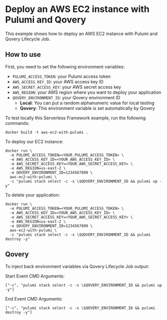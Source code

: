 # Deploy an AWS EC2 instance with Pulumi and Qovery

This example shows how to deploy an AWS EC2 instance with Pulumi and Qovery Lifecycle Job.

## How to use

First, you need to set the following environment variables:
- `PULUMI_ACCESS_TOKEN`: your Pulumi access token
- `AWS_ACCESS_KEY_ID`: your AWS access key ID
- `AWS_SECRET_ACCESS_KEY`: your AWS secret access key
- `AWS_REGION`: your AWS region where you want to deploy your application
- `QOVERY_ENVIRONMENT_ID`: your Qovery environment ID
  - **Local**: You can put a random alphanumeric value for local testing
  - **Qovery**: This environment variable is set automatically by Qovery


To test locally this Serverless Framework example, run the following commands:

```shell
docker build -t aws-ec2-with-pulumi .
```

To deploy our EC2 instance:

```shell
docker run \
  -e PULUMI_ACCESS_TOKEN=<YOUR_PULUMI_ACCESS_TOKEN> \
  -e AWS_ACCESS_KEY_ID=<YOUR_AWS_ACCESS_KEY_ID> \
  -e AWS_SECRET_ACCESS_KEY=<YOUR_AWS_SECRET_ACCESS_KEY> \
  -e AWS_REGION=us-east-2 \
  -e QOVERY_ENVIRONMENT_ID=1234567890 \
  aws-ec2-with-pulumi \
  -c "pulumi stack select -c -s \$QOVERY_ENVIRONMENT_ID && pulumi up -y"
```

To delete your application:

```shell
docker run \
  -e PULUMI_ACCESS_TOKEN=<YOUR_PULUMI_ACCESS_TOKEN> \
  -e AWS_ACCESS_KEY_ID=<YOUR_AWS_ACCESS_KEY_ID> \
  -e AWS_SECRET_ACCESS_KEY=<YOUR_AWS_SECRET_ACCESS_KEY> \
  -e AWS_REGION=us-east-2 \
  -e QOVERY_ENVIRONMENT_ID=1234567890 \
  aws-ec2-with-pulumi \
  -c "pulumi stack select -c -s \$QOVERY_ENVIRONMENT_ID && pulumi destroy -y"
```

## Qovery

To inject back environment variables via Qovery Lifecycle Job output:

Start Event CMD Arguments:
```shell
["-c", "pulumi stack select -c -s \$QOVERY_ENVIRONMENT_ID && pulumi up -y"]
```

End Event CMD Arguments:
```shell
["-c", "pulumi stack select -c -s \$QOVERY_ENVIRONMENT_ID && pulumi destroy -y"]
```
